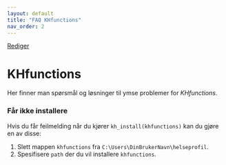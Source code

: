 ```yaml
---
layout: default
title: "FAQ KHfunctions"
nav_order: 2
---
```


[Rediger](https://github.com/helseprofil/helseprofil.github.io/edit/main/docs/faq-khfunctions.md)


# KHfunctions

Her finner man spørsmål og løsninger til ymse problemer for *KHfunctions*.

### Får ikke installere

Hvis du får feilmelding når du kjører `kh_install(khfunctions)` kan du gjøre en av disse:

1. Slett mappen `khfunctions` fra `C:\Users\DinBrukerNavn\helseprofil`.
2. Spesifisere `path` der du vil installere `khfunctions`.

